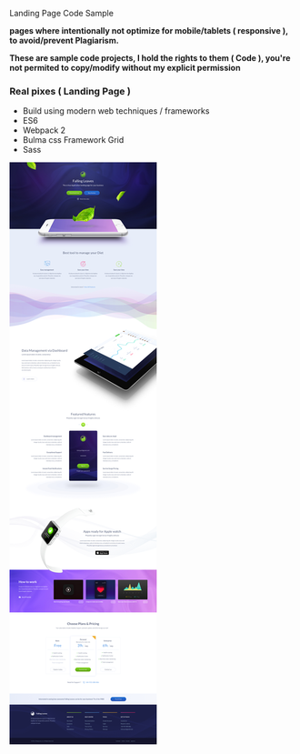 Landing Page Code Sample

**pages where intentionally not optimize for mobile/tablets ( responsive ), to avoid/prevent Plagiarism.**

**These are sample code projects, I hold the rights to them ( Code ), you're not permited to copy/modify without my explicit permission**

### Real pixes ( Landing Page )

- Build using modern web techniques / frameworks
- ES6
- Webpack 2
- Bulma css Framework Grid
- Sass

![landing page](https://github.com/DavidStrada/Falling-Leaves/blob/master/Landing.jpg)

